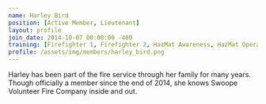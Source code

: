 ```yaml
---
name: Harley Bird
position: [Active Member, Lieutenant]
layout: profile
join_date: 2014-10-07 00:00:00 -400
training: [Firefighter 1, Firefighter 2, HazMat Awareness, HazMat Operations, Vehicle Rescue, CPR]
profile: /assets/img/members/harley_bird.png
---
```

Harley has been part of the fire service through her family for many years. Though officially a member since the end of 2014, she knows Swoope Volunteer Fire Company inside and out.